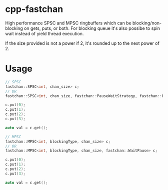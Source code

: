 # cpp-fastchan

High performance SPSC and MPSC ringbuffers which can be blocking/non-blocking on gets, puts, or both. For blocking queue it's also possibe to spin wait instead of yield thread execution.

If the size provided is not a power if 2, it's rounded up to the next power of 2.

# Usage

```cpp
// SPSC
fastchan::SPSC<int, chan_size> c;
// OR
fastchan::SPSC<int, chan_size, fastchan::PauseWaitStrategy, fastchan::PauseWaitStrategy> c;

c.put(0);
c.put(1);
c.put(2);
c.put(3);

auto val = c.get();
```

```cpp
// MPSC
fastchan::MPSC<int, blockingType, chan_size> c;
// OR
fastchan::MPSC<int, blockingType, chan_size, fastchan::WaitPause> c;

c.put(0);
c.put(1);
c.put(2);
c.put(3);

auto val = c.get();

```

